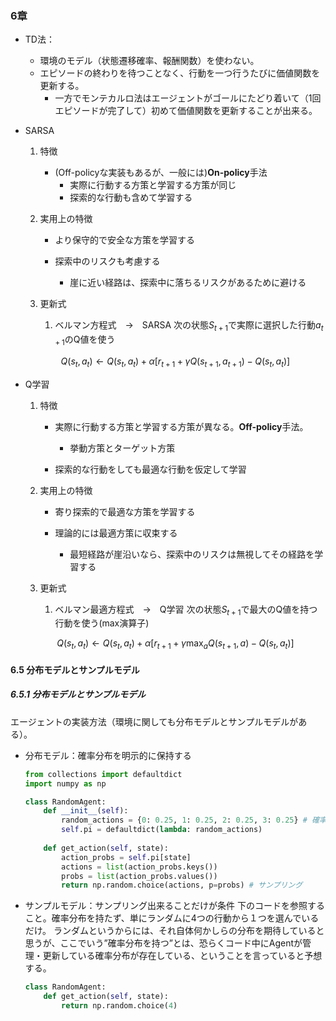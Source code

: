 ### 6章

* TD法：
  * 環境のモデル（状態遷移確率、報酬関数）を使わない。
  * エピソードの終わりを待つことなく、行動を一つ行うたびに価値関数を更新する。
    * 一方でモンテカルロ法はエージェントがゴールにたどり着いて（1回エピソードが完了して）初めて価値関数を更新することが出来る。
  
* SARSA

  1. 特徴

     * (Off-policyな実装もあるが、一般には)**On-policy**手法
       * 実際に行動する方策と学習する方策が同じ
       * 探索的な行動も含めて学習する

  2. 実用上の特徴

     * より保守的で安全な方策を学習する

     * 探索中のリスクも考慮する
       * 崖に近い経路は、探索中に落ちるリスクがあるために避ける

  3. 更新式

     1. ベルマン方程式　→　SARSA
        次の状態$S_{t+1}$で実際に選択した行動$a_{t+1}$のQ値を使う

  $$
  Q(s_t, a_t) \leftarrow Q(s_t, a_t) + \alpha[r_{t+1} + \gamma Q(s_{t+1}, a_{t+1}) - Q(s_t, a_t)]
  $$

* Q学習

  1. 特徴

     * 実際に行動する方策と学習する方策が異なる。**Off-policy**手法。
       * 挙動方策とターゲット方策

     * 探索的な行動をしても最適な行動を仮定して学習

  2. 実用上の特徴

     * 寄り探索的で最適な方策を学習する

     * 理論的には最適方策に収束する
       * 最短経路が崖沿いなら、探索中のリスクは無視してその経路を学習する

  3. 更新式

     1. ベルマン最適方程式　→　Q学習
        次の状態$S_{t+1}$で最大のQ値を持つ行動を使う(max演算子)

  $$
  Q(s_t, a_t) \leftarrow Q(s_t, a_t) + \alpha[r_{t+1} + \gamma \max_{a} Q(s_{t+1}, a) - Q(s_t, a_t)]
  $$

#### 6.5 分布モデルとサンプルモデル

##### 6.5.1 分布モデルとサンプルモデル

エージェントの実装方法（環境に関しても分布モデルとサンプルモデルがある）。

* 分布モデル：確率分布を明示的に保持する
  ```python
  from collections import defaultdict
  import numpy as np
  
  class RandomAgent:
      def __init__(self):
          random_actions = {0: 0.25, 1: 0.25, 2: 0.25, 3: 0.25} # 確率分布
          self.pi = defaultdict(lambda: random_actions)
          
      def get_action(self, state):
          action_probs = self.pi[state]
          actions = list(action_probs.keys())
          probs = list(action_probs.values())
          return np.random.choice(actions, p=probs) # サンプリング
  ```

  

* サンプルモデル：サンプリング出来ることだけが条件
  下のコードを参照すること。確率分布を持たず、単にランダムに4つの行動から１つを選んでいるだけ。
  ランダムというからには、それ自体何かしらの分布を期待していると思うが、ここでいう”確率分布を持つ”とは、恐らくコード中にAgentが管理・更新している確率分布が存在している、ということを言っていると予想する。

  ```python
  class RandomAgent:
      def get_action(self, state):
          return np.random.choice(4)
  ```

  

